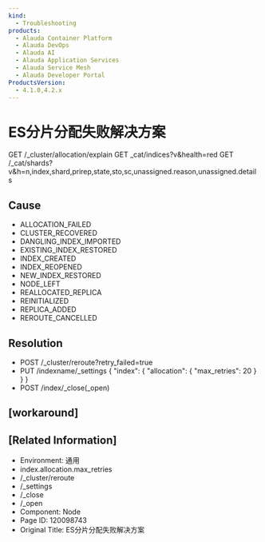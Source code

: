 ```yaml
---
kind:
  - Troubleshooting
products:
  - Alauda Container Platform
  - Alauda DevOps
  - Alauda AI
  - Alauda Application Services
  - Alauda Service Mesh
  - Alauda Developer Portal
ProductsVersion:
  - 4.1.0,4.2.x
---
```

<!-- A type of document that involves encountering a fault, diagnosing it, performing root cause analysis, and providing solutions. -->

# ES分片分配失败解决方案

GET /_cluster/allocation/explain GET _cat/indices?v&health=red GET /_cat/shards?v&h=n,index,shard,prirep,state,sto,sc,unassigned.reason,unassigned.details

## Cause
- ALLOCATION_FAILED
- CLUSTER_RECOVERED
- DANGLING_INDEX_IMPORTED
- EXISTING_INDEX_RESTORED
- INDEX_CREATED
- INDEX_REOPENED
- NEW_INDEX_RESTORED
- NODE_LEFT
- REALLOCATED_REPLICA
- REINITIALIZED
- REPLICA_ADDED
- REROUTE_CANCELLED

## Resolution
- POST /_cluster/reroute?retry_failed=true
- PUT /indexname/_settings
{
  "index": {
    "allocation": {
      "max_retries": 20
    }
  }
}
- POST /index/_close(_open)

## [workaround]

## [Related Information]
- Environment: 通用
- index.allocation.max_retries
- /_cluster/reroute
- /_settings
- /_close
- /_open
- Component: Node
- Page ID: 120098743
- Original Title: ES分片分配失败解决方案
